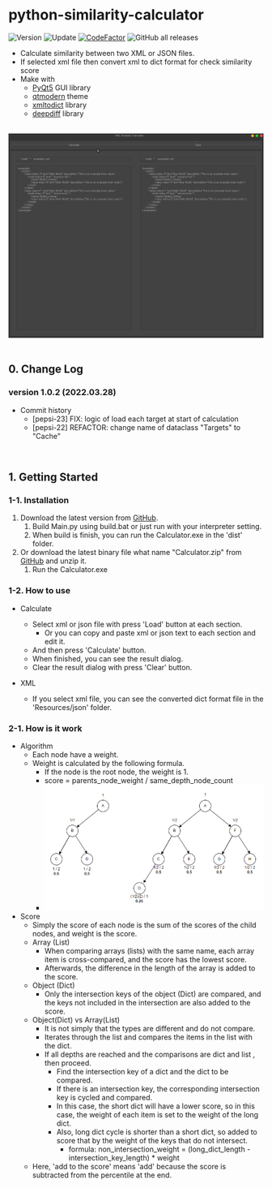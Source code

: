 # python-similarity-calculator

![Version](https://img.shields.io/badge/Version-1.0.2-green)
![Update](https://img.shields.io/badge/Update-2022.03.28-blue)
[![CodeFactor](https://www.codefactor.io/repository/github/pepsizerosugar/python-similarity-calculator/badge)](https://www.codefactor.io/repository/github/pepsizerosugar/python-similarity-calculator)
![GitHub all releases](https://img.shields.io/github/downloads/pepsizerosugar/python-similarity-calculator/total?color=orange)

* Calculate similarity between two XML or JSON files.
* If selected xml file then convert xml to dict format for check similarity score
* Make with
    * [PyQt5](https://github.com/PyQt5) GUI library
    * [qtmodern](https://github.com/gmarull/qtmodern) theme
    * [xmltodict](https://github.com/martinblech/xmltodict) library
    * [deepdiff](https://github.com/seperman/deepdiff) library

<br>
<img src="./Resources/img/demo.gif" alt="">
<br><br>

## 0. Change Log

### version 1.0.2 (2022.03.28)

* Commit history
    * [pepsi-23] FIX: logic of load each target at start of calculation
    * [pepsi-22] REFACTOR: change name of dataclass "Targets" to "Cache"

<br>

## 1. Getting Started

### 1-1. Installation

1. Download the latest version from [GitHub](https://github.com/pepsizerosugar/python-similarity-calculator/releases).
    1. Build Main.py using build.bat or just run with your interpreter setting.
    2. When build is finish, you can run the Calculator.exe in the 'dist' folder.
2. Or download the latest binary file what name "Calculator.zip"
   from [GitHub](https://github.com/pepsizerosugar/python-similarity-calculator/releases) and unzip it.
    1. Run the Calculator.exe

### 1-2. How to use

* Calculate
    * Select xml or json file with press 'Load' button at each section.
        * Or you can copy and paste xml or json text to each section and edit it.
    * And then press 'Calculate' button.
    * When finished, you can see the result dialog.
    * Clear the result dialog with press 'Clear' button.

* XML
    * If you select xml file, you can see the converted dict format file in the 'Resources/json' folder.

### 2-1. How is it work

* Algorithm
    * Each node have a weight.
    * Weight is calculated by the following formula.
        * If the node is the root node, the weight is 1.
        * score = parents_node_weight / same_depth_node_count
        * <img src="./Resources/img/weight.png" alt="">
* Score
    * Simply the score of each node is the sum of the scores of the child nodes, and weight is the score.
    * Array (List)
        * When comparing arrays (lists) with the same name, each array item is cross-compared, and the score has the
          lowest score.
        * Afterwards, the difference in the length of the array is added to the score.
    * Object (Dict)
        * Only the intersection keys of the object (Dict) are compared, and the keys not included in the intersection
          are also added to the score.
    * Object(Dict) vs Array(List)
        * It is not simply that the types are different and do not compare.
        * Iterates through the list and compares the items in the list with the dict.
        * If all depths are reached and the comparisons are dict and list , then proceed.
          * Find the intersection key of a dict and the dict to be compared.
          * If there is an intersection key, the corresponding intersection key is cycled and compared.
          * In this case, the short dict will have a lower score, so in this case, the weight of each item is set to the weight of the long dict.
          * Also, long dict cycle is shorter than a short dict, so added to score that by the weight of the keys that do not intersect.
            * formula: non_intersection_weight = (long_dict_length - intersection_key_length) * weight
    * Here, 'add to the score' means 'add' because the score is subtracted from the percentile at the end.

